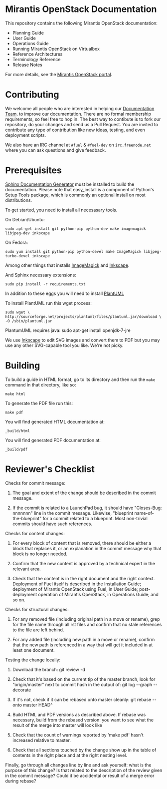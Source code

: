 
Mirantis OpenStack Documentation
=================================

This repository contains the following Mirantis OpenStack documentation:

* Planning Guide
* User Guide
* Operations Guide
* Running Mirantis OpenStack on Virtualbox
* Reference Architectures
* Terminology Reference
* Release Notes

For more details, see the [Mirantis OpenStack 
portal](https://www.mirantis.com/openstack-documentation "Mirantis OpenStack portal").

Contributing
============

We welcome all people who are interested in helping our
[Documentation Team](https://launchpad.net/~fuel-docs "Documentation team").
to improve our documentation. There are no formal membership requirements, 
so feel free to hop in. The best way to contibute is to fork our repository, 
do your changes and send us a Pull Request. You are invited to contribute 
any type of contribution like new ideas, testing, and even deployment scripts.

We also have an IRC channel at ``#fuel`` & ``#fuel-dev``  on ``irc.freenode.net`` 
where you can ask questions and give feedback. 

Prerequisites
=============

[Sphinx Documentation Generator](http://sphinx-doc.org/ "Sphinx 
Documentation Generator") must be installed to build the documentation. 
Please note that easy_install is a component of Python's Setup Tools 
package, which is commonly an optional install on most distributions.


To get started, you need to install all necesasary tools.

On Debian/Ubuntu:
    
    sudo apt-get install git python-pip python-dev make imagemagick libjpeg-dev inkscape

On Fedora:

	sudo yum install git python-pip python-devel make ImageMagick libjpeg-turbo-devel inkscape

Among other things that installs
[ImageMagick](http://www.imagemagick.org/ "ImageMagick") and
[Inkscape](http://inkscape.org/ "Inkscape").

And Sphinx necessary extensions:

    sudo pip install -r requirements.txt

In addition to these eggs you will need to install 
[PlantUML](http://plantuml.sourceforge.net/ "PlantUML")

To install PlantUML run this wget process:

    sudo wget \
    http://sourceforge.net/projects/plantuml/files/plantuml.jar/download \
    -O /sbin/plantuml.jar

PlantumUML requires java:
    sudo apt-get install openjdk-7-jre

We use [Inkscape](http://inkscape.org/ "Inkscape") to edit SVG images
and convert them to PDF but you may use any other SVG-capable tool you
like. We're not picky.

Building
========

To build a guide in HTML format, go to its directory and then run the 
``make`` command in that directory, like so:

    make html

To generate the PDF file run this:

    make pdf

You will find generated HTML documentation at:

    _build/html
    
You will find generated PDF documentation at:

    _build/pdf

Reviewer's Checklist
====================

Checks for commit message:

1. The goal and extent of the change should be described in the commit
   message.

2. If the commit is related to a LaunchPad bug, it should have
   "Closes-Bug: nnnnnnn" line in the commit message. Likewise,
   "blueprint name-of-the-blueprint" for a commit related to a
   blueprint. Most non-trivial commits should have such references.

Checks for content changes:

1. For every block of content that is removed, there should be either a
   block that replaces it, or an explanation in the commit message why
   that block is no longer needed.

2. Confirm that the new content is approved by a technical expert in the
   relevant area.

3. Check that the content is in the right document and the right
   context. Deployment of Fuel itself is described in the Installation
   Guide; deployment of Mirantis OpenStack using Fuel, in User Guide;
   post-deployment operation of Mirantis OpenStack, in Operations Guide;
   and so on.

Checks for structural changes:

1. For any removed file (including original path in a move or rename),
   grep for the file name through all rst files and confirm that no
   stale references to the file are left behind.

2. For any added file (including new path in a move or rename), confirm
   that the new path is referenced in a way that will get it included in
   at least one document.

Testing the change locally:

1. Download the branch:
   git review -d <gerrit-id>

2. Check that it's based on the current tip of the master branch, look
   for "origin/master" next to commit hash in the output of:
   git log --graph --decorate

3. If it's not, check if it can be rebased onto master cleanly:
   git rebase --onto master HEAD^

4. Build HTML and PDF versions as described above. If rebase was
   necessary, build from the rebased version: you want to see what the
   result of the merge into master will look like

5. Check that the count of warnings reported by 'make pdf' hasn't
   increased relative to master.

6. Check that all sections touched by the change show up in the table of
   contents in the right place and at the right nesting level.

Finally, go through all changes line by line and ask yourself: what is
the purpose of this change? Is that related to the description of the
review given in the commit message? Could it be accidental or result of
a merge error during rebase?


